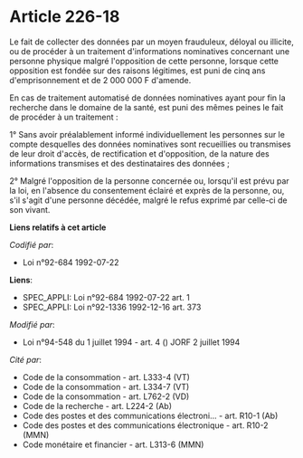 # Article 226-18

Le fait de collecter des données par un moyen frauduleux, déloyal ou illicite, ou de procéder à un traitement d'informations
nominatives concernant une personne physique malgré l'opposition de cette personne, lorsque cette opposition est fondée sur
des raisons légitimes, est puni de cinq ans d'emprisonnement et de 2 000 000 F d'amende.

En cas de traitement automatisé de données nominatives ayant pour fin la recherche dans le domaine de la santé, est puni des
mêmes peines le fait de procéder à un traitement :

1° Sans avoir préalablement informé individuellement les personnes sur le compte desquelles des données nominatives sont
recueillies ou transmises de leur droit d'accès, de rectification et d'opposition, de la nature des informations transmises
et des destinataires des données ;

2° Malgré l'opposition de la personne concernée ou, lorsqu'il est prévu par la loi, en l'absence du consentement éclairé et
exprès de la personne, ou, s'il s'agit d'une personne décédée, malgré le refus exprimé par celle-ci de son vivant.

**Liens relatifs à cet article**

_Codifié par_:

  - Loi n°92-684 1992-07-22

**Liens**:

  - SPEC_APPLI: Loi n°92-684 1992-07-22 art. 1
  - SPEC_APPLI: Loi n°92-1336 1992-12-16 art. 373

_Modifié par_:

  - Loi n°94-548 du 1 juillet 1994 - art. 4 () JORF 2 juillet 1994

_Cité par_:

  - Code de la consommation - art. L333-4 (VT)
  - Code de la consommation - art. L334-7 (VT)
  - Code de la consommation - art. L762-2 (VD)
  - Code de la recherche - art. L224-2 (Ab)
  - Code des postes et des communications électroni... - art. R10-1 (Ab)
  - Code des postes et des communications électronique - art. R10-2 (MMN)
  - Code monétaire et financier - art. L313-6 (MMN)
